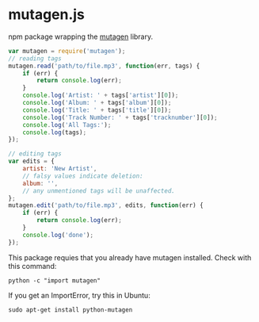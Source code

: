 mutagen.js
==========

npm package wrapping the [mutagen](http://code.google.com/p/mutagen/) library.
```javascript
var mutagen = require('mutagen');
// reading tags
mutagen.read('path/to/file.mp3', function(err, tags) {
    if (err) {
        return console.log(err);
    }
    console.log('Artist: ' + tags['artist'][0]);
    console.log('Album: ' + tags['album'][0]);
    console.log('Title: ' + tags['title'][0]);
    console.log('Track Number: ' + tags['tracknumber'][0]);
    console.log('All Tags:');
    console.log(tags);
});

// editing tags
var edits = {
    artist: 'New Artist',
    // falsy values indicate deletion:
    album: '',
    // any unmentioned tags will be unaffected.
};
mutagen.edit('path/to/file.mp3', edits, function(err) {
    if (err) {
        return console.log(err);
    }
    console.log('done');
});
```

This package requies that you already have mutagen installed. Check with this command:

    python -c "import mutagen"

If you get an ImportError, try this in Ubuntu:

    sudo apt-get install python-mutagen
